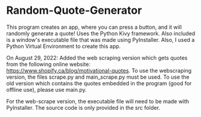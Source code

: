 # Random-Quote-Generator
This program creates an app, where you can press a button, and it will randomly generate a quote! Uses the Python Kivy framework. Also included is a window's executable file that was made using PyInstaller. Also, I used a Python Virtual Environment to create this app.

On August 29, 2022: Added the web scraping version which gets quotes from the following online website: https://www.shopify.ca/blog/motivational-quotes. To use the webscraping version, the files scrape.py and main_scrape.py must be used. To use the old version which contains the quotes embedded in the program (good for offline use), please use main.py. 

For the web-scrape version, the executable file will need to be made with PyInstaller. The source code is only provided in the src folder. 
